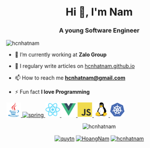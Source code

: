 <h1 align="center">Hi 👋, I'm Nam</h1>
<h3 align="center">A young Software Engineer</h3>

<p align="left"> <img src="https://komarev.com/ghpvc/?username=hcnhatnam" alt="hcnhatnam" /> </p>

- 🔭 I’m currently working at **Zalo Group**

- 📝 I regulary write articles on [hcnhatnam.github.io](https://hcnhatnam.github.io)

- 📫 How to reach me **hcnhatnam@gmail.com**

- ⚡ Fun fact **I love Programming**


<p align="left">
 <a href="https://www.java.com/" target="_blank"> <img src="https://github.com/devicons/devicon/blob/master/icons/java/java-original.svg" alt="vuejs" width="40" height="40"/> </a>
  <a href="https://spring.io/" target="_blank"> <img src="https://user-images.githubusercontent.com/196336/56349437-d7008600-61c8-11e9-8f68-d3e3e30d298c.png" alt="spring" width="40" height="40"/> </a>
  <a href="https://reactjs.org/" target="_blank"> <img src="https://github.com/devicons/devicon/blob/master/icons/react/react-original.svg" alt="reactjs" width="40" height="40"/> </a>
 <a href="https://vuejs.org/" target="_blank"> <img src="https://github.com/devicons/devicon/blob/master/icons/vuejs/vuejs-original.svg" alt="vuejs" width="40" height="40"/> </a>
<a href="https://www.javascript.com/" target="_blank"> <img src="https://github.com/devicons/devicon/blob/master/icons/javascript/javascript-original.svg" alt="javascript" width="40" height="40"/> </a>
<a href="https://www.linux.org" target="_blank"> <img src="https://github.com/devicons/devicon/blob/master/icons/linux/linux-original.svg" alt="linux" width="40" height="40"/> </a>
<a href="https://kubernetes.io" target="_blank"> <img src="https://github.com/devicons/devicon/blob/master/icons/kubernetes/kubernetes-plain.svg" alt="kubernetes" width="40" height="40"/> </a>

</p><p align="center"> <img src="https://github-readme-stats.vercel.app/api?username=hcnhatnam&show_icons=true" alt="hcnhatnam" /> </p>

<p align="center">
<a href="https://www.linkedin.com/in/hoang-nam-3a4196148/" target="blank"><img align="center" src="https://cdn.jsdelivr.net/npm/simple-icons@3.0.1/icons/linkedin.svg" alt="quytn" height="20" width="20" /></a>
<a href="https://fb.com/hcnnam.bku" target="blank"><img align="center" src="https://cdn.jsdelivr.net/npm/simple-icons@3.0.1/icons/facebook.svg" alt="HoangNam" height="20" width="20" /></a>
<a href="https://www.youtube.com/channel/UCB09gtt5ePaSPEXgAdH-LQQ?view_as=subscriber" target="blank"><img align="center" src="https://cdn.jsdelivr.net/npm/simple-icons@3.0.1/icons/youtube.svg" alt="hcnhatnam" height="20" width="20" /></a>
</p>
